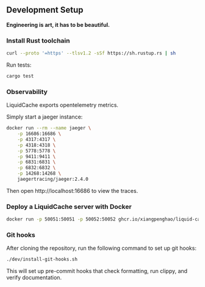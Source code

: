 
## Development Setup

**Engineering is art, it has to be beautiful.**

### Install Rust toolchain

```bash
curl --proto '=https' --tlsv1.2 -sSf https://sh.rustup.rs | sh
```

Run tests:

```bash
cargo test
```

### Observability

LiquidCache exports opentelemetry metrics.

Simply start a jaeger instance:
```bash
docker run --rm --name jaeger \
    -p 16686:16686 \
    -p 4317:4317 \
    -p 4318:4318 \
    -p 5778:5778 \
    -p 9411:9411 \
    -p 6831:6831 \
    -p 6832:6832 \
    -p 14268:14268 \
    jaegertracing/jaeger:2.4.0
```

Then open http://localhost:16686 to view the traces.


### Deploy a LiquidCache server with Docker

```bash
docker run -p 50051:50051 -p 50052:50052 ghcr.io/xiangpenghao/liquid-cache/liquid-cache-server:latest
```

### Git hooks

After cloning the repository, run the following command to set up git hooks: 

```bash
./dev/install-git-hooks.sh
```

This will set up pre-commit hooks that check formatting, run clippy, and verify documentation.
